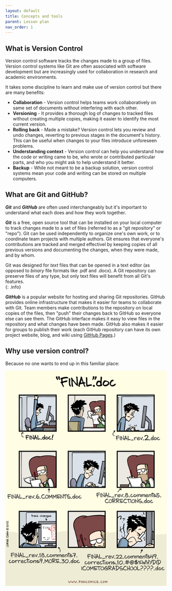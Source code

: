 ```yaml
---
layout: default
title: Concepts and tools
parent: Lesson plan
nav_order: 1
---
```


## What is Version Control

Version control software tracks the changes made to a group of files.  Version control systems like Git are often associated with software development but are increasingly used for collaboration in research and academic environments.  

It takes some discipline to learn and make use of version control but there are many benefits:

* **Collaboration** - Version control helps teams work collaboratively on same set of documents without interfering with each other.
* **Versioning** - It provides a thorough log of changes to tracked files without creating multiple copies, making it easier to identify the most current version.
* **Rolling back** - Made a mistake?  Version control lets you review and undo changes, reverting to previous stages in the document's history. This can be useful when changes to your files introduce unforeseen problems.
* **Understanding context** - Version control can help you understand how the code or writing came to be, who wrote or contributed particular parts, and who you might ask to help understand it better.
* **Backup** - While not meant to be a backup solution, version control systems mean your code and writing can be stored on multiple computers.

## What are Git and GitHub?

**_Git_** and **_GitHub_** are often used interchangeably but it's important to understand what each does and how they work together.

**_Git_** is a free, open source tool that can be installed on your local computer to track changes made to a set of files (referred to as a "git repository" or "repo"). Git can be used independently to organize one's own work, or to coordinate team projects with multiple authors. Git ensures that everyone's contributions are tracked and merged effectivel by keeping copies of all previous versions and documenting the changes, when they were made, and by whom.   


Git was designed for _text_ files that can be opened in a text editor (as opposed to _binary_ file formats like .pdf and .docx).  A Git repository can preserve files of any type, but only text files will benefit from all Git's features.  
{: .info}


**_GitHub_** is a popular website for hosting and sharing Git repositories. GitHub provides online infrastructure that makes it easier for teams to collaborate with Git.  Team members make contributions to the repository on local copies of the files, then "push" their changes back to GitHub so everyone else can see them.  The GitHub interface makes it easy to view files in the repository and what changes have been made. GitHub also makes it easier for groups to publish their work (each GitHub repository can have its own project website, blog, and wiki using [GitHub Pages](https://pages.github.com/).)

## Why use version control?
Because no one wants to end up in this familiar place:

![Because we don't want to end up here](figures/phd101212s.gif)
